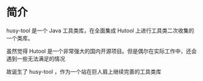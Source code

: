 # 简介

husy-tool 是一个 Java 工具类库，在全面集成 Hutool 上进行工具类二次收集的一个类库。

虽然觉得 Hutool 是一个非常强大的国内开源项目。但是偶尔在实际工作中，还会遇到一些无法满足的情况

故诞生了 husy-tool ，作为一个站在巨人肩上继续完善的工具类库
